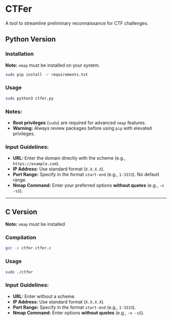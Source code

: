 # CTFer

A tool to streamline preliminary reconnaissance for CTF challenges.

## Python Version

### Installation

**Note:** `nmap` must be installed on your system.

```sh
sudo pip install -r requirements.txt
```

### Usage

```sh
sudo python3 ctfer.py
```

### Notes:
- **Root privileges** (`sudo`) are required for advanced `nmap` features.
- **Warning:** Always review packages before using `pip` with elevated privileges.

### Input Guidelines:
- **URL:** Enter the domain directly with the scheme (e.g., `https://example.com`).
- **IP Address:** Use standard format (`X.X.X.X`).
- **Port Range:** Specify in the format `start-end` (e.g., `1-3333`). No default range.
- **Nmap Command:** Enter your preferred options **without quotes** (e.g., `-n -sS`).

---

## C Version

**Note:** `nmap` must be installed

### Compilation

```sh
gcc -o ctfer ctfer.c
```

### Usage

```sh
sudo ./ctfer
```

### Input Guidelines:
- **URL:** Enter without a scheme. 
- **IP Address:** Use standard format (`X.X.X.X`).
- **Port Range:** Specify in the format `start-end` (e.g., `1-3333`).
- **Nmap Command:** Enter options **without quotes** (e.g., `-n -sS`).



